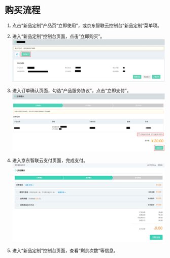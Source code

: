 # 购买流程



1.	点击“新品定制”产品页“立即使用”，或京东智联云控制台“新品定制”菜单项。


2.	进入“新品定制”控制台页面，点击“立即购买”。
 ![1.png](../../../../image/AI-and-Machine-Learning/share-picture/1.png)

3.	进入订单确认页面，勾选“产品服务协议”，点击“立即支付”。
  ![2.png](../../../../image/AI-and-Machine-Learning/share-picture/2.png)

4.	进入京东智联云支付页面，完成支付。
  ![3.png](../../../../image/AI-and-Machine-Learning/share-picture/3.png)

5.	进入“新品定制”控制台页面，查看“剩余次数”等信息。

